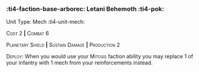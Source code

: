 ### :ti4-faction-base-arborec: **Letani Behemoth** :ti4-pok:

Unit Type: Mech :ti4-unit-mech:

<span style="font-variant:small-caps;">Cost</span> 2 __|__ <span style="font-variant:small-caps;">Combat</span> 6

<span style="font-variant:small-caps;">Planetary Shield</span> __|__ <span style="font-variant:small-caps;">Sustain Damage</span> __|__ <span style="font-variant:small-caps;">Production</span> 2

<span style="font-variant:small-caps;">Deploy</span>: When you would use your <span style="font-variant:small-caps;">Mitosis</span> faction ability you may replace 1 of your infantry with 1 mech from your reinforcements instead.
